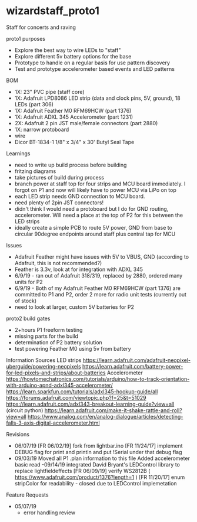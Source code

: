 # wizardstaff_proto1
Staff for concerts and raving

proto1 purposes
  - Explore the best way to wire LEDs to "staff"
  - Explore different 5v battery options for the base
  - Prototype to handle on a regular basis for use pattern discovery
  - Test and prototype accelerometer based events and LED patterns 
   
BOM
  - 1X: 23" PVC pipe (staff core)
  - 1X: Adafruit LPD8086 LED strip (data and clock pins, 5V, ground), 18 LEDs (part 306)
  - 1X: Adafruit Feather M0 RFM69HCW (part 1376)
  - 1X: Adafruit ADXL 345 Accelerometer (part 1231)
  - 2X: Adafruit 2 pin JST male/female connectors (part 2880)
  - 1X: narrow protoboard
  - wire
  - Dicor BT-1834-1 1/8" x 3/4" x 30' Butyl Seal Tape

Learnings
  - need to write up build process before building
  - fritzing diagrams
  - take pictures of build during process
  - branch power at staff top for four strips and MCU board immediately. I forgot on P1 and now will likely have to power MCU via LiPo on top
  - each LED strip needs GND connection to MCU board.
  - need plenty of 2pin JST connectors!
  - didn't think I would need a protoboard but I do for GND routing, accelerometer. Will need a place at the top of P2 for this between the LED strips
  - ideally create a simple PCB to route 5V power, GND from base to circular 90degree endpoints around staff plus central tap for MCU
 
Issues
  - Adafruit Feather might have issues with 5V to VBUS, GND (according to Adafruit, this is not recommended?)
  - Feather is 3.3v, look at for integration with ADXL 345
  - 6/9/19 - ran out of Adafruit 318/319, replaced by 2880, ordered many units for P2
  - 6/9/19 - Both of my Adafruit Feather M0 RFM69HCW (part 1376) are committed to P1 and P2, order 2 more for radio unit tests (currently out of stock)
  - need to look at larger, custom 5V batteries for P2
    
proto2 build gates
  - 2+hours P1 freeform testing
  - missing parts for the build
  - determination of P2 battery solution
  - test powering Feather M0 using 5v from battery

Information Sources
LED strips
https://learn.adafruit.com/adafruit-neopixel-uberguide/powering-neopixels
https://learn.adafruit.com/battery-power-for-led-pixels-and-strips/about-batteries
Accelerometer
https://howtomechatronics.com/tutorials/arduino/how-to-track-orientation-with-arduino-apnd-adxl345-accelerometer/
  https://learn.sparkfun.com/tutorials/adxl345-hookup-guide/all
https://forums.adafruit.com/viewtopic.php?f=25&t=51029
https://learn.adafruit.com/adxl343-breakout-learning-guide?view=all
(circuit python) https://learn.adafruit.com/make-it-shake-rattle-and-roll?view=all
https://www.analog.com/en/analog-dialogue/articles/detecting-falls-3-axis-digital-accelerometer.html

Revisions
  - 06/07/19
    [FR 06/02/19] fork from lightbar.ino
    [FR 11/24/17] implement DEBUG flag for print and println and put !Serial under that debug flag
  - 09/03/19
    Moved all P1 .plan information to this file
    Added accelerometer basic read
  -09/14/19
    integrated David Bryant's LEDControl library to replace lightfieldeffects
    [FR 06/09/19] verify WS2812B ( https://www.adafruit.com/product/1376?length=1 )
    [FR 11/20/17] enum stripColor for readability - closed due to LEDControl implemetation
    
Feature Requests
  - 05/07/19
    - error handling review